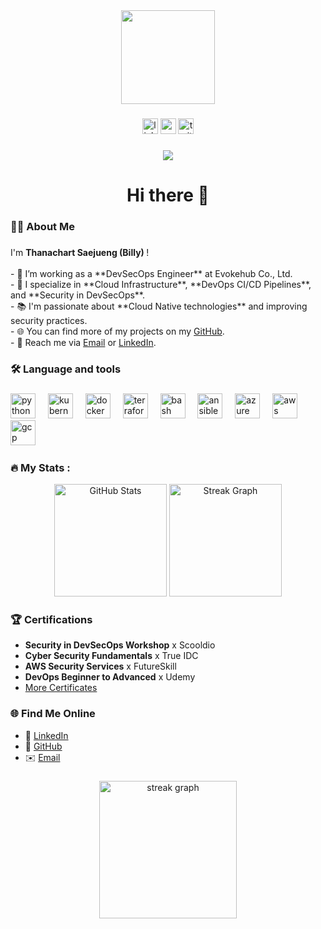 <div align="center">
  <img height="150" src="https://camo.githubusercontent.com/62da68eb62b1e5f175f7d1f0191dd89a653d7908feb22d37d4a0ab07365d6791/68747470733a2f2f6d656469612e67697068792e636f6d2f6d656469612f4d3967624264396e6244724f5475314d71782f67697068792e676966"  />
</div>

###

<div align="center">
  <img src="https://img.shields.io/static/v1?message=LinkedIn&logo=linkedin&label=&color=0077B5&logoColor=white&labelColor=&style=for-the-badge" height="25" alt="linkedin logo"  />
  <img src="https://img.shields.io/static/v1?message=Youtube&logo=youtube&label=&color=FF0000&logoColor=white&labelColor=&style=for-the-badge" height="25" alt="youtube logo"  />
  <img src="https://img.shields.io/static/v1?message=Twitter&logo=twitter&label=&color=1DA1F2&logoColor=white&labelColor=&style=for-the-badge" height="25" alt="twitter logo"  />
</div>

###

<div align="center">
  <img src="https://visitor-badge.laobi.icu/badge?page_id=maurodesouza.maurodesouza&"  />
</div>

###

<h1 align="center">Hi there 👋</h1>

###

<h3 align="left">👩‍💻  About Me</h3>

###

<p align="left"> I'm <strong>Thanachart Saejueng (Billy) </strong>! <br><br> - 🔭 I’m working as a **DevSecOps Engineer** at Evokehub Co., Ltd.<br> - 🚀 I specialize in **Cloud Infrastructure**, **DevOps CI/CD Pipelines**, and **Security in DevSecOps**.<br> - 📚 I'm passionate about **Cloud Native technologies** and improving security practices.<br> - 🌐 You can find more of my projects on my <a href="https://github.com/bxlldev">GitHub</a>.<br> - 💬 Reach me via <a href="mailto:thanachart.devs@gmail.com">Email</a> or <a href="https://www.linkedin.com/in/thanachart-saejueng">LinkedIn</a>. </p>

###

<h3 align="left">🛠 Language and tools</h3>

###


<div align="left">
  <img src="https://upload.wikimedia.org/wikipedia/commons/c/c3/Python-logo-notext.svg" height="40" alt="python logo"  />
  <img width="12" />
  <img src="https://cdn.jsdelivr.net/gh/devicons/devicon/icons/kubernetes/kubernetes-plain.svg" height="40" alt="kubernetes logo"  />
  <img width="12" />
  <img src="https://cdn.jsdelivr.net/gh/devicons/devicon/icons/docker/docker-plain-wordmark.svg" height="40" alt="docker logo"  />
  <img width="12" />
  <img src="https://cdn.jsdelivr.net/gh/devicons/devicon/icons/terraform/terraform-original.svg" height="40" alt="terraform logo"  />
  <img width="12" />
  <img src="https://cdn.jsdelivr.net/gh/devicons/devicon/icons/bash/bash-original.svg" height="40" alt="bash logo"  />
  <img width="12" />
  <img src="https://cdn.jsdelivr.net/gh/devicons/devicon/icons/ansible/ansible-original.svg" height="40" alt="ansible logo"  />
  <img width="12" />
  <img src="https://cdn.jsdelivr.net/gh/devicons/devicon/icons/azure/azure-original.svg" height="40" alt="azure logo"  />
  <img width="12" />
  <img src="https://cdn.jsdelivr.net/gh/devicons/devicon/icons/azure/aws-original.svg" height="40" alt="aws logo"  />
  <img width="12" />
  <img src="https://cdn.jsdelivr.net/gh/devicons/devicon/icons/azure/gcp-original.svg" height="40" alt="gcp logo"  />
  <img width="12" />
  
</div>

###

<h3 align="left">🔥 My Stats :</h3>
<div align="center"> <img src="https://github-readme-stats.vercel.app/api?username=bxlldev&show_icons=true&theme=dark" height="180" alt="GitHub Stats" /> <img src="https://streak-stats.demolab.com?user=bxlldev&locale=en&mode=daily&theme=dark&hide_border=false&border_radius=5&order=3" height="180" alt="Streak Graph" /> </div>

###

<h3 align="left">🏆 Certifications</h3>

- **Security in DevSecOps Workshop** x Scooldio  
- **Cyber Security Fundamentals** x True IDC  
- **AWS Security Services** x FutureSkill  
- **DevOps Beginner to Advanced** x Udemy  
- [More Certificates](https://drive.google.com/drive/folders/1F12HLnezmAdZ6Ia5MYzQwrwl_v7iNM3R?usp=sharing)

###

###

<h3 align="left">🌐 Find Me Online</h3>

- 💼 [LinkedIn](https://www.linkedin.com/in/thanachart-saejueng)  
- 📂 [GitHub](https://github.com/bxlldev)  
- ✉️ [Email](mailto:thanachart.devs@gmail.com)  

###

###

<div align="center">
  <img src="https://streak-stats.demolab.com?user=maurodesouza&locale=en&mode=daily&theme=dark&hide_border=false&border_radius=5&order=3" height="220" alt="streak graph"  />
</div>

###
